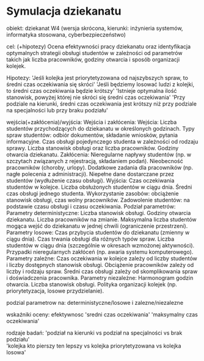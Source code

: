 # Symulacja dziekanatu

obiekt: dziekanat W4 (wersja skrócona, kierunki:
inżynieria systemów, informatyka stosowana, cyberbezpieczeństwo)

cel: (+hipotezy)
Ocena efektywności pracy dziekanatu oraz identyfikacja optymalnych strategii obsługi studentów w zależności od parametrów takich jak liczba pracowników, godziny otwarcia i sposób organizacji kolejek.

Hipotezy:
'Jeśli kolejka jest priorytetyzowana od najszybszych spraw, to średni czas oczekiwania się skróci'
'Jeśli będziemy losować ludzi z kolejki, to średni czas oczekiwania będzie krótszy'
'Istnieje optymalna ilość stanowisk, powyżej której nie skróci się średni czas oczekiwania'
'Przy podziale na kierunki, średni czas oczekiwania jest krótszy niż przy podziale na specjalności lub przy braku podziału'

wejścia(+zakłócenia)/wyjścia:
Wejścia i zakłócenia:
Wejścia:
Liczba studentów przychodzących do dziekanatu w określonych godzinach.
Typy spraw studentów: odbiór dokumentów, składanie wniosków, pytania informacyjne.
Czas obsługi pojedynczego studenta w zależności od rodzaju sprawy.
Liczba stanowisk obsługi oraz liczba pracowników.
Godziny otwarcia dziekanatu.
Zakłócenia:
Nieregularne napływy studentów (np. w szczytach związanych z rejestracją, składaniem podań).
Nieobecność pracowników (choroby, urlopy).
Dodatkowe zadania dla pracowników (np. nagłe polecenia z administracji).
Niepełne dane dostarczane przez studentów (wydłużenie czasu obsługi).
Wyjścia:
Czas oczekiwania studentów w kolejce.
Liczba obsłużonych studentów w ciągu dnia.
Średni czas obsługi jednego studenta.
Wykorzystanie zasobów: obciążenie stanowisk obsługi, czas wolny pracowników.
Zadowolenie studentów: na podstawie czasu obsługi i czasu oczekiwania.
Podział parametrów:
Parametry deterministyczne:
Liczba stanowisk obsługi.
Godziny otwarcia dziekanatu.
Liczba pracowników na zmianie.
Maksymalna liczba studentów mogąca wejść do dziekanatu w jednej chwili (ograniczenie przestrzeni).
Parametry losowe:
Czas przybycia studentów do dziekanatu (zmienny w ciągu dnia).
Czas trwania obsługi dla różnych typów spraw.
Liczba studentów w ciągu dnia (szczególnie w okresach wzmożonej aktywności).
Przypadki nieregularnych zakłóceń (np. awaria systemu komputerowego).
Parametry zależne:
Czas oczekiwania w kolejce zależy od liczby studentów i liczby dostępnych stanowisk obsługi.
Obciążenie pracowników zależy od liczby i rodzaju spraw.
Średni czas obsługi zależy od skomplikowania spraw i doświadczenia pracownika.
Parametry niezależne:
Harmonogram godzin otwarcia.
Liczba stanowisk obsługi.
Polityka organizacji kolejek (np. priorytetyzacja, losowe przydzielanie).


podzial parametrow na: deterministyczne/losowe i zalezne/niezalezne

wskaźniki oceny:
efektywnosc
'sredni czas oczekiwania'
'maksymalny czas oczekiwania'

rodzaje badań:
'podział na kierunki vs podział na specjalności vs brak podziału'\
'kolejka kto pierszy ten lepszy vs kolejka priorytetyzowana vs kolejka losowa' 

